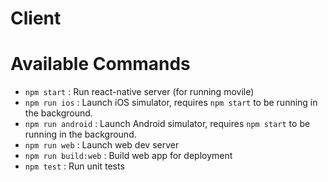 # Client

# Available Commands
* `npm start` : Run react-native server (for running movile)
* `npm run ios` : Launch iOS simulator, requires `npm start` to be running in the background.
* `npm run android` : Launch Android simulator, requires `npm start` to be running in the background.
* `npm run web` : Launch web dev server
* `npm run build:web` : Build web app for deployment
* `npm test` : Run unit tests
